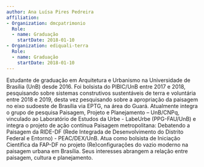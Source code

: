 ```yaml
---
author: Ana Luísa Pires Pedreira
affiliation:
- Organization: dmcpatrimonio
  Role:
  - name: Graduação
    startDate: 2018-01-10
- Organization: ediquali-terra
  Role:
  - name: Graduação
    startDate: 2018-01-10
---
```


Estudante de graduação em Arquitetura e Urbanismo na Universidade de
Brasília (UnB) desde 2016. Foi bolsista do PIBIC/UnB entre 2017 e 2018,
pesquisando sobre sistemas construtivos sustentáveis de terra e
voluntária entre 2018 e 2019, desta vez pesquisando sobre a apropriação
da paisagem no eixo sudoeste de Brasília via EPTG, na área do Guará.
Atualmente integra o grupo de pesquisa Paisagem, Projeto e Planejamento
– UnB/CNPq, vinculado ao Laboratório de Estudos da Urbe - LabeUrbe
(PPG-FAU/UnB) e integra o projeto de ação contínua Paisagem
metropolitana: Debatendo a Paisagem da RIDE-DF (Rede Integrada de
Desenvolvimento do Distrito Federal e Entorno) - PEAC/DEX/UnB. Atua como
bolsista de Iniciação Científica da FAP-DF no projeto (Re)configurações
do vazio moderno na paisagem urbana em Brasília. Seus interesses
abrangem a relação entre paisagem, cultura e planejamento. 

